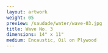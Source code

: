```yaml
---
layout: artwork
weight: 05
preview: /saudade/water/wave-03.jpg
title: Wave No. 3
dimensions: 14" x 11"
medium: Encaustic, Oil on Plywood
---
```

